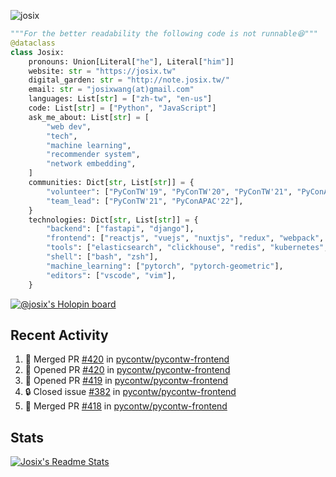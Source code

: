 ![josix](https://komarev.com/ghpvc/?username=josix)
```python
"""For the better readability the following code is not runnable😆"""
@dataclass
class Josix:
    pronouns: Union[Literal["he"], Literal["him"]]
    website: str = "https://josix.tw"
    digital_garden: str = "http://note.josix.tw/"
    email: str = "josixwang(at)gmail.com"
    languages: List[str] = ["zh-tw", "en-us"]
    code: List[str] = ["Python", "JavaScript"]
    ask_me_about: List[str] = [
        "web dev",
        "tech",
        "machine learning",
        "recommender system",
        "network embedding",
    ]
    communities: Dict[str, List[str]] = {
        "volunteer": ["PyConTW'19", "PyConTW'20", "PyConTW'21", "PyConAPAC'22"],
        "team_lead": ["PyConTW'21", "PyConAPAC'22"],
    }
    technologies: Dict[str, List[str]] = {
        "backend": ["fastapi", "django"],
        "frontend": ["reactjs", "vuejs", "nuxtjs", "redux", "webpack", "tailwindcss"],
        "tools": ["elasticsearch", "clickhouse", "redis", "kubernetes", "docker"],
        "shell": ["bash", "zsh"],
        "machine_learning": ["pytorch", "pytorch-geometric"],
        "editors": ["vscode", "vim"],
    }
```
[![@josix's Holopin board](https://holopin.io/api/user/board?user=josix)](https://holopin.io/@josix)

## Recent Activity
<!--START_SECTION:activity-->
1. 🎉 Merged PR [#420](https://github.com/pycontw/pycontw-frontend/pull/420) in [pycontw/pycontw-frontend](https://github.com/pycontw/pycontw-frontend)
2. 💪 Opened PR [#420](https://github.com/pycontw/pycontw-frontend/pull/420) in [pycontw/pycontw-frontend](https://github.com/pycontw/pycontw-frontend)
3. 💪 Opened PR [#419](https://github.com/pycontw/pycontw-frontend/pull/419) in [pycontw/pycontw-frontend](https://github.com/pycontw/pycontw-frontend)
4. 🔒 Closed issue [#382](https://github.com/pycontw/pycontw-frontend/issues/382) in [pycontw/pycontw-frontend](https://github.com/pycontw/pycontw-frontend)
5. 🎉 Merged PR [#418](https://github.com/pycontw/pycontw-frontend/pull/418) in [pycontw/pycontw-frontend](https://github.com/pycontw/pycontw-frontend)
<!--END_SECTION:activity-->



## Stats
[![Josix's Readme Stats](https://github-readme-stats.vercel.app/api?username=josix&show_icons=true&theme=default&count_private=true&card_width=400)](https://github.com/anuraghazra/github-readme-stats)
